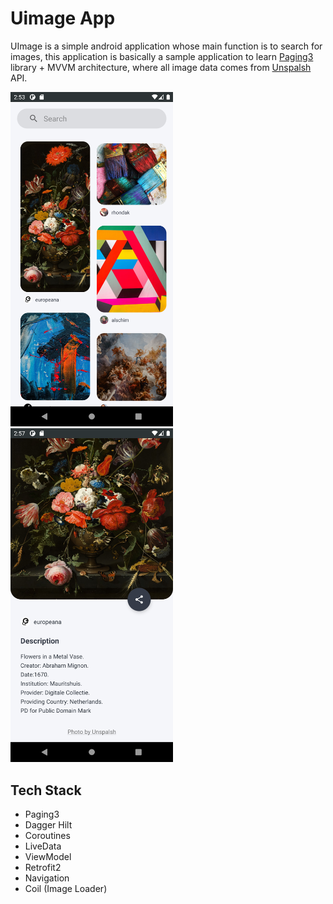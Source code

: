 # Uimage App
UImage is a simple android application whose main function is to search for images, this application is basically a sample application to learn <a href="https://developer.android.com/topic/libraries/architecture/paging/v3-overview" target="_blank">Paging3</a> library + MVVM architecture, where all image data comes from <a href="https://unsplash.com/developers" target="_blank">Unspalsh</a> API.

<img src="/results/Screenshot1.png" width="260">&emsp;<img src="/results/Screenshot2.png" width="260">

## Tech Stack 
- Paging3
- Dagger Hilt
- Coroutines
- LiveData
- ViewModel
- Retrofit2
- Navigation
- Coil (Image Loader)

